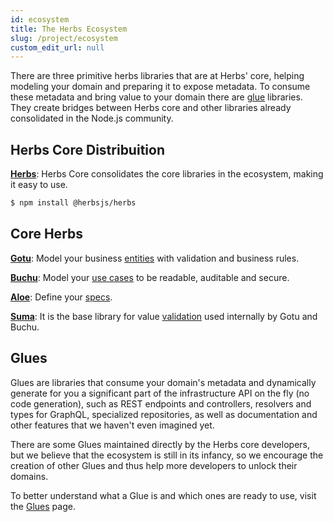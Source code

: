 ```yaml
---
id: ecosystem
title: The Herbs Ecosystem
slug: /project/ecosystem
custom_edit_url: null
---
```


There are three primitive herbs libraries that are at Herbs' core, helping modeling your domain and preparing it to expose metadata. To consume these metadata and bring value to your domain there are [glue](/docs/glues) libraries. They create bridges between Herbs core and other libraries already consolidated in the Node.js community.

## Herbs Core Distribuition

[**Herbs**](https://github.com/herbsjs/herbs): Herbs Core consolidates the core libraries in the ecosystem, making it easy to use.

```bash
$ npm install @herbsjs/herbs 
```

## Core Herbs

[**Gotu**](https://github.com/herbsjs/gotu): Model your business [entities](/docs/entity/getting-started) with validation and business rules.

[**Buchu**](https://github.com/herbsjs/buchu): Model your [use cases](/docs/usecase/getting-started) to be readable, auditable and secure.

[**Aloe**](https://github.com/herbsjs/aloe): Define your [specs](/docs/specs/getting-started).

[**Suma**](https://github.com/herbsjs/suma): It is the base library for value [validation](/docs/validation/getting-started) used internally by Gotu and Buchu.

## Glues

Glues are libraries that consume your domain's metadata and dynamically generate for you a significant part of the infrastructure API on the fly (no code generation), such as REST endpoints and controllers, resolvers and types for GraphQL, specialized repositories, as well as documentation and other features that we haven't even imagined yet.

There are some Glues maintained directly by the Herbs core developers, but we believe that the ecosystem is still in its infancy, so we encourage the creation of other Glues and thus help more developers to unlock their domains.

To better understand what a Glue is and which ones are ready to use, visit the [Glues](/docs/glues) page.
